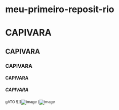 # meu-primeiro-reposit-rio
# CAPIVARA
## CAPIVARA
### CAPIVARA
#### CAPIVARA
##### CAPIVARA
<sub> gATO
![](![image](https://user-images.githubusercontent.com/107186248/176662708-b971bd52-181b-4a41-be81-f1aca27716c0.png)
(![image](https://user-images.githubusercontent.com/107186248/176663741-4fba8402-b2d4-4435-9faa-03a08ae77773.png)
